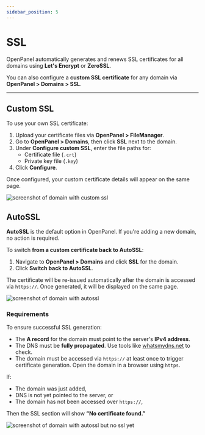 ```yaml
---
sidebar_position: 5
---
```


# SSL

OpenPanel automatically generates and renews SSL certificates for all domains using **Let's Encrypt** or **ZeroSSL**.

You can also configure a **custom SSL certificate** for any domain via **OpenPanel > Domains > SSL**.

---

## Custom SSL

To use your own SSL certificate:

1. Upload your certificate files via **OpenPanel > FileManager**.
2. Go to **OpenPanel > Domains**, then click **SSL** next to the domain.
3. Under **Configure custom SSL**, enter the file paths for:
   * Certificate file (`.crt`)
   * Private key file (`.key`)
4. Click **Configure**.

Once configured, your custom certificate details will appear on the same page.

![screenshot of domain with custom ssl](/img/panel/v2/openpanel_customssl.png)


## AutoSSL

**AutoSSL** is the default option in OpenPanel.
If you're adding a new domain, no action is required.

To switch **from a custom certificate back to AutoSSL**:

1. Navigate to **OpenPanel > Domains** and click **SSL** for the domain.
2. Click **Switch back to AutoSSL**.

The certificate will be re-issued automatically after the domain is accessed via `https://`. Once generated, it will be displayed on the same page.

![screenshot of domain with autossl](/img/panel/v2/openpanel_autossl.png)


### Requirements

To ensure successful SSL generation:

* The **A record** for the domain must point to the server's **IPv4 address**.
* The DNS must be **fully propagated**. Use tools like [whatsmydns.net](https://www.whatsmydns.net/#A) to check.
* The domain must be accessed via `https://` at least once to trigger certificate generation. Open the domain in a browser using `https`.

If:

* The domain was just added,
* DNS is not yet pointed to the server, or
* The domain has not been accessed over `https://`,

Then the SSL section will show **“No certificate found.”**

![screenshot of domain with autossl but no ssl yet](/img/panel/v2/openpanel_autossl_no_ssl.png)
